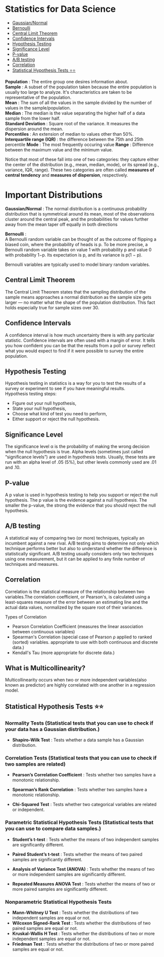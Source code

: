 # Statistics for Data Science
* [Gaussian/Normal](#a)
* [Bernoulli](#b)
* [Central Limit Theorem](#c)
* [Confidence Intervals](#d)
* [Hypothesis Testing](#e)
* [Significance Level](#f)
* [P-value](#g)
* [A/B testing](#h)
* [Correlation](#i)
* [Statistical Hypothesis Tests :star::star:](#j)






**Population** : The entire group one desires information about.<br>
**Sample** : A subset of the population taken because the entire population is usually too large to analyze. It's 
characteristics are taken to be representative of the population.</br>
**Mean** : The sum of all the values in the sample divided by the number of values in the sample/population.</br>
**Median** : The median is the value separating the higher half of a data sample from the lower half.</br>
**Standard Deviation** : Square root of the variance. It measures the dispersion around the mean.</br>
**Percentiles** :  An extension of median to values other than 50%. </br> 
**Interquartile range (IQR)** : the difference between the 75th and 25th percentile
**Mode** : The most frequently occuring value
**Range** : Difference between the maximum value and the minimum value.

Notice that most of these fall into one of two categories: they capture either the center of the distribution (e.g., mean, median, mode), or its spread (e.g., variance, IQR, range). These two categories are often called **measures of central tendency** and **measures of dispersion**, respectively.

# Important Distributions <a name="a"></br>
 
**Gaussian/Normal** : The normal distribution is a continuous probability distribution that is symmetrical around its mean, most of the observations cluster around the central peak, and the probabilities for values further away from the mean taper off equally in both directions
  
**Bernoulli** :<a name="b"></br> A Bernoulli random variable can be thought of as the outcome of flipping a biased coin, where the probability of heads is p. To be more precise, a Bernoulli random variable takes on value 1 with probability p and value 0 with probability 1−p. Its expectation is p, and its variance is p(1 − p).

Bernoulli variables are typically used to model binary random variables.
## Central Limit Theorem <a name="c"></br>

The Central Limit Theorem states that the sampling distribution of the sample means approaches a normal distribution as the sample size gets larger — no matter what the shape of the population distribution. This fact holds especially true for sample sizes over 30.

## Confidence Intervals <a name="d"></br>

A confidence interval is how much uncertainty there is with any particular statistic. Confidence intervals are often used with a margin of error. It tells you how confident you can be that the results from a poll or survey reflect what you would expect to find if it were possible to survey the entire population. 

## Hypothesis Testing <a name="e"></br>

Hypothesis testing in statistics is a way for you to test the results of a survey or experiment to see if you have meaningful results. <br>
Hypothesis testing steps:

* Figure out your null hypothesis,
* State your null hypothesis,
* Choose what kind of test you need to perform,
* Either support or reject the null hypothesis.

## Significance Level <a name="f"></br>

The significance level α is the probability of making the wrong decision when the null hypothesis is true. Alpha levels (sometimes just called “significance levels”) are used in hypothesis tests. Usually, these tests are run with an alpha level of .05 (5%), but other levels commonly used are .01 and .10.

## P-value <a name="g"></br>

A p value is used in hypothesis testing to help you support or reject the null hypothesis. The p value is the evidence against a null hypothesis. The smaller the p-value, the strong the evidence that you should reject the null hypothesis.

## A/B testing <a name="h"></br>

A statistical way of comparing two (or more) techniques, typically an incumbent against a new rival. A/B testing aims to determine not only which technique performs better but also to understand whether the difference is statistically significant. A/B testing usually considers only two techniques using one measurement, but it can be applied to any finite number of techniques and measures.

## Correlation <a name="i"></br>

Correlation is the statistical measure of the relationship between two variables.The correlation coefficient, or Pearson's, is calculated using a least-squares measure of the error between an estimating line and the actual data values, normalized by the square root of their variances.

Types of Correlation

* Pearson Correlation Coefficient (measures the linear association between continuous variables)
* Spearman's Correlation (special case of Pearson ρ applied to ranked (sorted) variables. appropriate to use with both continuous and discrete data.) 
* Kendall's Tau (more appropriate for discrete data.)

## What is Multicollinearity?
   Multicollinearity occurs when two or more independent variables(also known as predictor) are highly correlated with one another in a regression model.



## Statistical Hypothesis Tests :star::star: <a name="j"></br>

 ### Normality Tests (Statistical tests that you can use to check if your data has a Gaussian distribution.)
  * **Shapiro-Wilk Test** : Tests whether a data sample has a Gaussian distribution.</br>
  
 ### Correlation Tests (Statistical tests that you can use to check if two samples are related)
 
  * **Pearson’s Correlation Coefficient** : Tests whether two samples have a monotonic relationship. </br>
   
  * **Spearman’s Rank Correlation** : Tests whether two samples have a monotonic relationship.</br>
   
  * **Chi-Squared Test** : Tests whether two categorical variables are related or independent.</br>
   
 ### Parametric Statistical Hypothesis Tests (Statistical tests that you can use to compare data samples.)
 
  * **Student’s t-test** : Tests whether the means of two independent samples are significantly different.</br>
  
  * **Paired Student’s t-test** : Tests whether the means of two paired samples are significantly different.</br>
   
  * **Analysis of Variance Test (ANOVA)** : Tests whether the means of two or more independent samples are significantly different.
   
  * **Repeated Measures ANOVA Test** : Tests whether the means of two or more paired samples are significantly different.
  
  ### Nonparametric Statistical Hypothesis Tests
  
   * **Mann-Whitney U Test** : Tests whether the distributions of two independent samples are equal or not.
   * **Wilcoxon Signed-Rank Test** : Tests whether the distributions of two paired samples are equal or not.
   * **Kruskal-Wallis H Test** : Tests whether the distributions of two or more independent samples are equal or not.
   * **Friedman Test** : Tests whether the distributions of two or more paired samples are equal or not.



